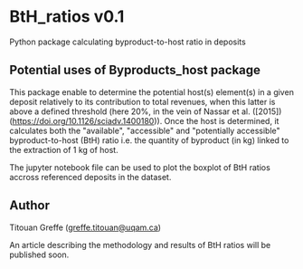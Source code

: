 # BtH_ratios v0.1
Python package calculating byproduct-to-host ratio in deposits

## Potential uses of Byproducts_host package
This package enable to determine the potential host(s) element(s) in a given deposit relatively to its contribution to total revenues, when this latter is above a defined threshold (here 20%, in the vein of Nassar et al. ([2015])(https://doi.org/10.1126/sciadv.1400180)).
Once the host is determined, it calculates both the "available", "accessible" and "potentially accessible" byproduct-to-host (BtH) ratio i.e. the quantity of byproduct (in kg) linked to the extraction of 1 kg of host.

The jupyter notebook file can be used to plot the boxplot of BtH ratios accross referenced deposits in the dataset.

## Author
Titouan Greffe (greffe.titouan@uqam.ca)

An article describing the methodology and results of BtH ratios will be published soon.
